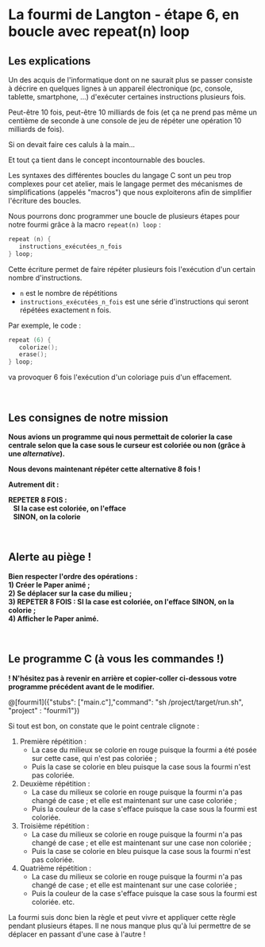 # La fourmi de Langton - étape 6, en boucle avec repeat(n) loop

## Les explications

Un des acquis de l'informatique dont on ne saurait plus se passer consiste à décrire en quelques lignes à un appareil électronique (pc, console, tablette, smartphone, ...) d'exécuter certaines instructions plusieurs fois.

Peut-être 10 fois, peut-être 10 milliards de fois (et ça ne prend pas même un centième de seconde à une console de jeu de répéter une opération 10 milliards de fois).

Si on devait faire ces caluls à la main...

Et tout ça tient dans le concept incontournable des boucles.

Les syntaxes des différentes boucles du langage C sont un peu trop complexes pour cet atelier, mais le langage permet des mécanismes de simplifications (appelés "macros") que nous exploiterons afin de simplifier l'écriture des boucles.

Nous pourrons donc programmer une boucle de plusieurs étapes pour notre fourmi grâce à la macro `repeat(n) loop` :

```C
repeat (n) {
   instructions_exécutées_n_fois
} loop;
```

Cette écriture permet de faire répéter plusieurs fois l'exécution d'un certain nombre d'instructions.

- `n` est le nombre de répétitions
- `instructions_exécutées_n_fois` est une série d'instructions qui seront répétées exactement n fois.

Par exemple, le code :

```C
repeat (6) {
   colorize();
   erase();
} loop;
```

va provoquer 6 fois l'exécution d'un coloriage puis d'un effacement.

<br />

## Les consignes de notre mission

**Nous avions un programme qui nous permettait de colorier la case centrale selon que la case sous le curseur est coloriée ou non (grâce à une *alternative*).**

**Nous devons maintenant répéter cette alternative 8 fois !**

**Autrement dit :**

**REPETER 8 FOIS :<br />
&nbsp;&nbsp;&nbsp;SI la case est coloriée, on l'efface<br />
&nbsp;&nbsp;&nbsp;SINON, on la colorie**

<br />

## Alerte au piège !

**Bien respecter l'ordre des opérations :**<br />
**1) Créer le Paper animé ;**<br />
**2) Se déplacer sur la case du milieu ;**<br />
**3) REPETER 8 FOIS : SI la case est coloriée, on l'efface SINON, on la colorie ;**<br />
**4) Afficher le Paper animé.**

<br />

## Le programme C (à vous les commandes !)

**! N'hésitez pas à revenir en arrière et copier-coller ci-dessous votre programme précédent avant de le modifier.**

@[fourmi1]({"stubs": ["main.c"],"command": "sh /project/target/run.sh", "project" : "fourmi1"})

Si tout est bon, on constate que le point centrale clignote :

1) Première répétition :
    - La case du milieux se colorie en rouge puisque la fourmi a été posée sur cette case, qui n'est pas coloriée ;
    - Puis la case se colorie en bleu puisque la case sous la fourmi n'est pas coloriée.
2) Deuxième répétition :
    - La case du milieux se colorie en rouge puisque la fourmi n'a pas changé de case ; et elle est maintenant sur une case coloriée ;
    - Puis la couleur de la case s'efface puisque la case sous la fourmi est coloriée.
3) Troisième répétition :
    - La case du milieux se colorie en rouge puisque la fourmi n'a pas changé de case ; et elle est maintenant sur une case non coloriée ;
    - Puis la case se colorie en bleu puisque la case sous la fourmi n'est pas coloriée.
4) Quatrième répétition :
    - La case du milieux se colorie en rouge puisque la fourmi n'a pas changé de case ; et elle est maintenant sur une case coloriée ;
    - Puis la couleur de la case s'efface puisque la case sous la fourmi est coloriée.
etc.


La fourmi suis donc bien la règle et peut vivre et appliquer cette règle pendant plusieurs étapes. Il ne nous manque plus qu'à lui permettre de se déplacer en passant d'une case à l'autre !
